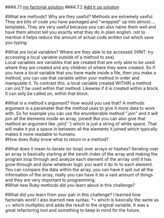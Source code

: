 ###4.7.1
[my factorial solution](factorial/my_solution.rb)
###4.7.2
[Add it up solution](20-add-it-up/my_solution.rb)

#What are methods? Why are they useful?
Methods are extremely useful.  They are bits of code you have packaged and "wrapped" up into almost.... templates.  They are very useful because you can also name them well and have them almost tell you exactly what they do in plain english.  not to mention it helps reduce the amount of actual code written out which save you typing.  

#What are local variables? Where are they able to be accessed (HINT: try accessing a local variable outside of a method to see).  
Local variables are variables that are created that are only able to be used where they are created and any children of where they were created.  So if you have a local variable that you have made inside a file, then you make a method, you can use that variable within your method in order and manipulate it.  To contrast this.  a local variable created WITHIN a method can onLY be used within that method.  Likewise if it is created within a block.  It can only be called on, within that block.

#What is a method's argument? How would you use that?
A methods argument is a parameter that the method uses to give it more data to work with.  So for example you can use the enumberable method ".join" and it will join all the elements inside an array, joined!  But you can also give that method an argument like .join(' ') which is just a string of white space.  That will make it put a space in between all the elements it joined which typically makes it more readable to humans.  
#How does Ruby know what to return in a method?

#What does it mean to iterate (or loop) over arrays or hashes? 
Iterating over an array is basically starting at the zeroth index of the array and making the program loop through and analyze each element of the arrray until it has gone through and done whatever logic you want it do to to each element.  You can compare the data within the array, you can have it spit out all the information of the array, really you can have it do a vast amount of things and they are very important to programming.  
#What new Ruby methods did you learn about in this challenge?

#What did you learn from your pair in this challenge?
I learned how factorials work!  I also learned new syntax.  *= which is basically the same as += which multiplies and adds the result to the original variable.  It was a great refactoring tool and something to keep in mind for the future. 